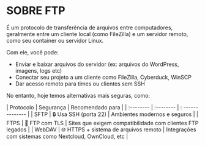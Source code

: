 # SOBRE FTP

É um protocolo de transferência de arquivos entre computadores, geralmente entre um cliente local (como FileZilla) e um servidor remoto, como seu container ou servidor Linux.

Com ele, você pode:

- Enviar e baixar arquivos do servidor (ex: arquivos do WordPress, imagens, logs etc)
- Conectar seu projeto a um cliente como FileZilla, Cyberduck, WinSCP
- Dar acesso remoto para times ou clientes sem SSH

No entanto, hoje temos alternativas mais seguras, como:

| Protocolo | Segurança | Recomendado para |
| :-------- | :-------- | : -------------- |
| SFTP | 🔒 Usa SSH (porta 22) | Ambientes modernos e seguros |
| FTPS | 🔐 FTP com TLS | Sites que exigem compatibilidade com clientes FTP legados |
| WebDAV | 🌐 HTTPS + sistema de arquivos remoto | Integrações com sistemas como Nextcloud, OwnCloud, etc |
